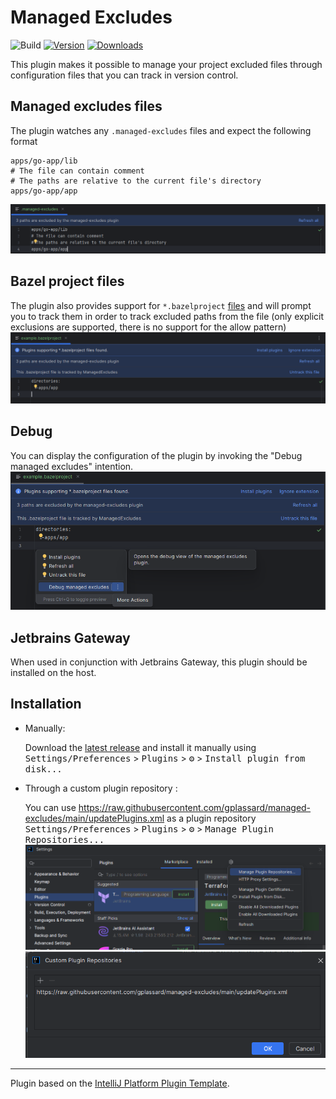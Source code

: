 # Managed Excludes

![Build](https://github.com/gplassard/managed-excludes/workflows/Build/badge.svg)
[![Version](https://img.shields.io/jetbrains/plugin/v/PLUGIN_ID.svg)](https://plugins.jetbrains.com/plugin/PLUGIN_ID)
[![Downloads](https://img.shields.io/jetbrains/plugin/d/PLUGIN_ID.svg)](https://plugins.jetbrains.com/plugin/PLUGIN_ID)

<!-- Plugin description -->
This plugin makes it possible to manage your project excluded files through configuration files that you can track in version control.

## Managed excludes files

The plugin watches any `.managed-excludes` files and expect the following format
```
apps/go-app/lib
# The file can contain comment
# The paths are relative to the current file's directory 
apps/go-app/app
```
![managed-excludes](./docs/managed-excludes.png)

## Bazel project files

The plugin also provides support for `*.bazelproject` [files](https://ij.bazel.build/docs/project-views.html) and will prompt you to track them in order to track excluded paths from the file
(only explicit exclusions are supported, there is no support for the allow pattern)
![bazelproject](./docs/bazelproject.png)

## Debug

You can display the configuration of the plugin by invoking the "Debug managed excludes" intention. 
![debug](./docs/debug-intention.png)

## Jetbrains Gateway

When used in conjunction with Jetbrains Gateway, this plugin should be installed on the host. 

<!-- Plugin description end -->

## Installation
- Manually:

  Download the [latest release](https://github.com/gplassard/managed-excludes/releases/latest) and install it manually using
  <kbd>Settings/Preferences</kbd> > <kbd>Plugins</kbd> > <kbd>⚙️</kbd> > <kbd>Install plugin from disk...</kbd>

- Through a custom plugin repository :
  
  You can use https://raw.githubusercontent.com/gplassard/managed-excludes/main/updatePlugins.xml as a plugin repository
  <kbd>Settings/Preferences</kbd> > <kbd>Plugins</kbd> > <kbd>⚙️</kbd> > <kbd>Manage Plugin Repositories...</kbd>
  ![manage repositories](./docs/manage-repositories.png)
  ![add custom repository](./docs/custom-repository.png)

---
Plugin based on the [IntelliJ Platform Plugin Template][template].

[template]: https://github.com/JetBrains/intellij-platform-plugin-template
